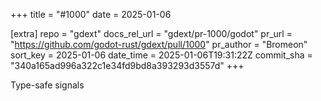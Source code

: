 +++
title = "#1000"
date = 2025-01-06

[extra]
repo = "gdext"
docs_rel_url = "gdext/pr-1000/godot"
pr_url = "https://github.com/godot-rust/gdext/pull/1000"
pr_author = "Bromeon"
sort_key = 2025-01-06
date_time = 2025-01-06T19:31:22Z
commit_sha = "340a165ad996a322c1e34fd9bd8a393293d3557d"
+++

Type-safe signals
